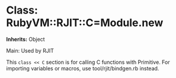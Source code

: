 # Class: RubyVM::RJIT::C=Module.new
**Inherits:** Object
    

Main: Used by RJIT

This `class << C` section is for calling C functions with Primitive. For
importing variables or macros, use tool/rjit/bindgen.rb instead.



